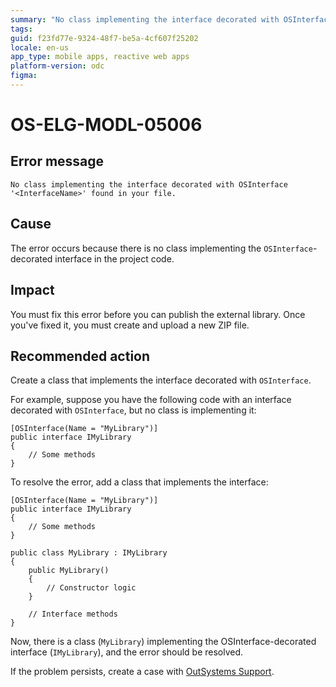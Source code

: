 ```yaml
---
summary: "No class implementing the interface decorated with OSInterface '<InterfaceName>' found in your file."
tags:
guid: f23fd77e-9324-48f7-be5a-4cf607f25202
locale: en-us
app_type: mobile apps, reactive web apps
platform-version: odc
figma:
---
```


# OS-ELG-MODL-05006

## Error message

`No class implementing the interface decorated with OSInterface '<InterfaceName>' found in your file.`

## Cause

The error occurs because there is no class implementing the `OSInterface`-decorated interface in the project code.

## Impact

You must fix this error before you can publish the external library. Once you've fixed it, you must create and upload a new ZIP file.

## Recommended action

Create a class that implements the interface decorated with `OSInterface`.

For example, suppose you have the following code with an interface decorated with `OSInterface`, but no class is implementing it:

    [OSInterface(Name = "MyLibrary")]
    public interface IMyLibrary
    {
        // Some methods
    }

To resolve the error, add a class that implements the interface:

    [OSInterface(Name = "MyLibrary")]
    public interface IMyLibrary
    {
        // Some methods
    }

    public class MyLibrary : IMyLibrary
    {
        public MyLibrary()
        {
            // Constructor logic
        }

        // Interface methods
    }

Now, there is a class (`MyLibrary`) implementing the OSInterface-decorated interface (`IMyLibrary`), and the error should be resolved.

If the problem persists, create a case with [OutSystems Support](https://www.outsystems.com/support/portal/open-support-case?ErrorCode=OS-ELG-MODL-05006).
